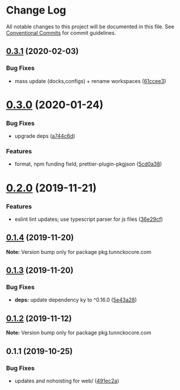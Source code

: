 # Change Log

All notable changes to this project will be documented in this file.
See [Conventional Commits](https://conventionalcommits.org) for commit guidelines.

## [0.3.1](https://github.com/tunnckoCore/opensource/compare/pkg.tunnckocore.com@0.3.0...pkg.tunnckocore.com@0.3.1) (2020-02-03)


### Bug Fixes

* mass update (docks,configs) + rename workspaces ([61ccee3](https://github.com/tunnckoCore/opensource/commit/61ccee33ca1cce122de9c7d6522a7a2913f65828))





# [0.3.0](https://github.com/tunnckocore/opensource/compare/pkg.tunnckocore.com@0.2.0...pkg.tunnckocore.com@0.3.0) (2020-01-24)


### Bug Fixes

* upgrade deps ([a744c6d](https://github.com/tunnckocore/opensource/commit/a744c6dbef340b51e246ecf874579a752b7aa35a))


### Features

* format, npm funding field, prettier-plugin-pkgjson ([5cd0a38](https://github.com/tunnckocore/opensource/commit/5cd0a389a731e5634636f1a124decbaf36807824))





# [0.2.0](https://github.com/tunnckoCore/opensource/compare/pkg.tunnckocore.com@0.1.4...pkg.tunnckocore.com@0.2.0) (2019-11-21)


### Features

* eslint lint updates; use typescript parser for js files ([36e29cf](https://github.com/tunnckoCore/opensource/commit/36e29cf7510ef15da4c532f9dc2b81cd275218c3))





## [0.1.4](https://github.com/tunnckoCore/opensource/compare/pkg.tunnckocore.com@0.1.3...pkg.tunnckocore.com@0.1.4) (2019-11-20)

**Note:** Version bump only for package pkg.tunnckocore.com





## [0.1.3](https://github.com/tunnckoCore/opensource/compare/pkg.tunnckocore.com@0.1.2...pkg.tunnckocore.com@0.1.3) (2019-11-20)


### Bug Fixes

* **deps:** update dependency ky to ^0.16.0 ([5e43a28](https://github.com/tunnckoCore/opensource/commit/5e43a28a98bdbcca171c1897c1170df026abd5c3))





## [0.1.2](https://github.com/tunnckoCore/opensource/compare/pkg.tunnckocore.com@0.1.1...pkg.tunnckocore.com@0.1.2) (2019-11-12)

**Note:** Version bump only for package pkg.tunnckocore.com





## 0.1.1 (2019-10-25)


### Bug Fixes

* updates and nohoisting for web/ ([491ec2a](https://github.com/tunnckoCore/opensource/commit/491ec2a06b5ffb6f052dfca5a6732f17ed28a7e0))
